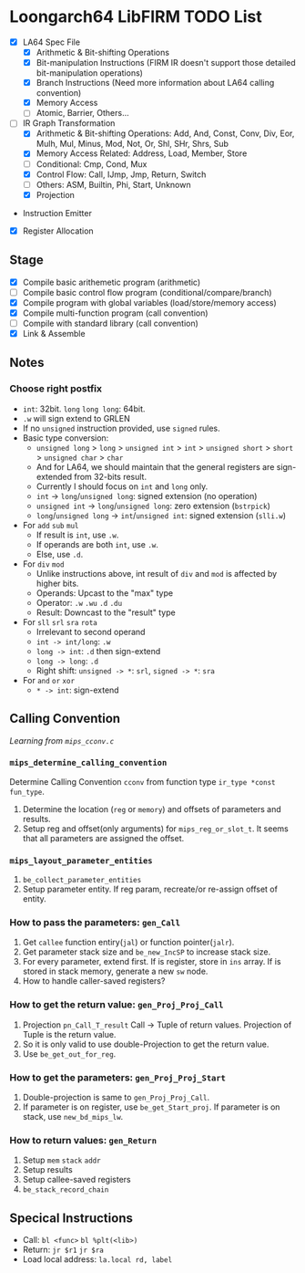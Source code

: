 # Loongarch64 LibFIRM TODO List

- [x] LA64 Spec File
  - [x] Arithmetic & Bit-shifting Operations
  - [x] Bit-manipulation Instructions (FIRM IR doesn't support those detailed bit-manipulation operations)
  - [x] Branch Instructions (Need more information about LA64 calling convention)
  - [x] Memory Access
  - [ ] Atomic, Barrier, Others...
- [ ] IR Graph Transformation
  - [x] Arithmetic & Bit-shifting Operations: Add, And, Const, Conv, Div, Eor, Mulh, Mul, Minus, Mod, Not, Or, Shl, SHr, Shrs, Sub
  - [x] Memory Access Related: Address, Load, Member, Store
  - [ ] Conditional: Cmp, Cond, Mux
  - [x] Control Flow: Call, IJmp, Jmp, Return, Switch
  - [ ] Others: ASM, Builtin, Phi, Start, Unknown
  - [x] Projection
-  Instruction Emitter
- [x] Register Allocation

## Stage

- [x] Compile basic arithemetic program (arithmetic)
- [ ] Compile basic control flow program (conditional/compare/branch)
- [x] Compile program with global variables (load/store/memory access)
- [x] Compile multi-function program (call convention)
- [ ] Compile with standard library (call convention)
- [x] Link & Assemble

## Notes

### Choose right postfix

- `int`: 32bit. `long` `long long`: 64bit.
- `.w` will sign extend to GRLEN
- If no `unsigned` instruction provided, use `signed` rules.
- Basic type conversion:
  - `unsigned long` > `long` > `unsigned int` > `int` > `unsigned short` > `short` > `unsigned char` > `char`
  - And for LA64, we should maintain that the general registers are sign-extended from 32-bits result.
  - Currently I should focus on `int` and `long` only.
  - `int` -> `long`/`unsigned long`: signed extension (no operation)
  - `unsigned int` -> `long`/`unsigned long`: zero extension (`bstrpick`)
  - `long`/`unsigned long` -> `int`/`unsigned int`: signed extension (`slli.w`)
- For `add` `sub` `mul`
  - If result is `int`, use `.w`.
  - If operands are both `int`, use `.w`.
  - Else, use `.d`.
- For `div` `mod`
  - Unlike instructions above, int result of `div` and `mod` is affected by higher bits.
  - Operands: Upcast to the "max" type
  - Operator: `.w` `.wu` `.d` `.du`
  - Result: Downcast to the "result" type
- For `sll` `srl` `sra` `rota`
  - Irrelevant to second operand
  - `int -> int/long`: `.w`
  - `long -> int`: `.d` then sign-extend
  - `long -> long`: `.d`
  - Right shift: `unsigned -> *`: `srl`, `signed -> *`: `sra`
- For `and` `or` `xor`
  - `* -> int`: sign-extend

## Calling Convention

*Learning from `mips_cconv.c`*

### `mips_determine_calling_convention`

Determine Calling Convention `cconv` from function type `ir_type *const fun_type`.

1. Determine the location (`reg` or `memory`) and offsets of parameters and results.
2. Setup reg and offset(only arguments) for `mips_reg_or_slot_t`. It seems that all parameters are assigned the offset.

### `mips_layout_parameter_entities`

1. `be_collect_parameter_entities`
2. Setup parameter entity. If reg param, recreate/or re-assign offset of entity.

### How to pass the parameters: `gen_Call`

1. Get `callee` function entiry(`jal`) or function pointer(`jalr`).
2. Get parameter stack size and `be_new_IncSP` to increase stack size.
3. For every parameter, extend first. If is register, store in `ins` array. If is stored in stack memory, generate a new `sw` node.
4. How to handle caller-saved registers?

### How to get the return value: `gen_Proj_Proj_Call`

1. Projection `pn_Call_T_result` Call -> Tuple of return values. Projection of Tuple is the return value.
2. So it is only valid to use double-Projection to get the return value.
3. Use `be_get_out_for_reg`.

### How to get the parameters: `gen_Proj_Proj_Start`

1. Double-projection is same to `gen_Proj_Proj_Call`.
2. If parameter is on register, use `be_get_Start_proj`. If parameter is on stack, use `new_bd_mips_lw`.

### How to return values: `gen_Return`

1. Setup `mem` `stack` `addr`
2. Setup results
3. Setup callee-saved registers
4. `be_stack_record_chain`

## Specical Instructions

- Call: `bl <func>` `bl %plt(<lib>)`
- Return: `jr $r1` `jr $ra`
- Load local address: `la.local rd, label`